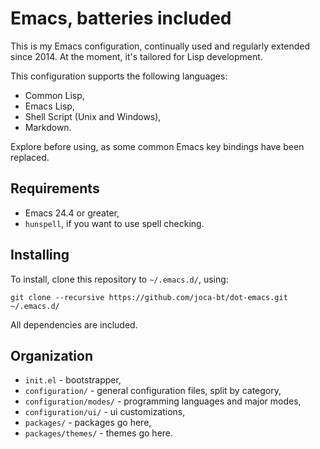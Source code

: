 # Emacs, batteries included

This is my Emacs configuration, continually used and regularly extended since 2014.
At the moment, it's tailored for Lisp development.

This configuration supports the following languages:
- Common Lisp,
- Emacs Lisp,
- Shell Script (Unix and Windows),
- Markdown.

Explore before using, as some common Emacs key bindings have been replaced.


## Requirements

- Emacs 24.4 or greater,
- `hunspell`, if you want to use spell checking.


## Installing

To install, clone this repository to `~/.emacs.d/`, using:

	git clone --recursive https://github.com/joca-bt/dot-emacs.git ~/.emacs.d/

All dependencies are included.


## Organization

- `init.el` - bootstrapper,
- `configuration/` - general configuration files, split by category,
- `configuration/modes/` - programming languages and major modes,
- `configuration/ui/` - ui customizations,
- `packages/` - packages go here,
- `packages/themes/` - themes go here.
